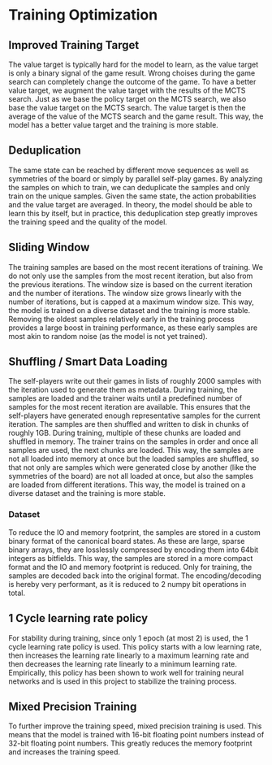 # Training Optimization

## Improved Training Target

The value target is typically hard for the model to learn, as the value target is only a binary signal of the game result. Wrong choises during the game search can completely change the outcome of the game. To have a better value target, we augment the value target with the results of the MCTS search. Just as we base the policy target on the MCTS search, we also base the value target on the MCTS search. The value target is then the average of the value of the MCTS search and the game result. This way, the model has a better value target and the training is more stable.

## Deduplication

The same state can be reached by different move sequences as well as symmetries of the board or simply by parallel self-play games. By analyzing the samples on which to train, we can deduplicate the samples and only train on the unique samples. Given the same state, the action probabilities and the value target are averaged. In theory, the model should be able to learn this by itself, but in practice, this deduplication step greatly improves the training speed and the quality of the model.

## Sliding Window

The training samples are based on the most recent iterations of training. We do not only use the samples from the most recent iteration, but also from the previous iterations. The window size is based on the current iteration and the number of iterations. The window size grows linearly with the number of iterations, but is capped at a maximum window size. This way, the model is trained on a diverse dataset and the training is more stable. Removing the oldest samples relatively early in the training process provides a large boost in training performance, as these early samples are most akin to random noise (as the model is not yet trained).

## Shuffling / Smart Data Loading

The self-players write out their games in lists of roughly 2000 samples with the iteration used to generate them as metadata. During training, the samples are loaded and the trainer waits until a predefined number of samples for the most recent iteration are available. This ensures that the self-players have generated enough representative samples for the current iteration. The samples are then shuffled and written to disk in chunks of roughly 1GB. During training, multiple of these chunks are loaded and shuffled in memory. The trainer trains on the samples in order and once all samples are used, the next chunks are loaded. This way, the samples are not all loaded into memory at once but the loaded samples are shuffled, so that not only are samples which were generated close by another (like the symmetries of the board) are not all loaded at once, but also the samples are loaded from different iterations. This way, the model is trained on a diverse dataset and the training is more stable.

### Dataset

To reduce the IO and memory footprint, the samples are stored in a custom binary format of the canonical board states. As these are large, sparse binary arrays, they are losslessly compressed by encoding them into 64bit integers as bitfields. This way, the samples are stored in a more compact format and the IO and memory footprint is reduced. Only for training, the samples are decoded back into the original format. The encoding/decoding is hereby very performant, as it is reduced to 2 numpy bit operations in total.

## 1 Cycle learning rate policy

For stability during training, since only 1 epoch (at most 2) is used, the 1 cycle learning rate policy is used. This policy starts with a low learning rate, then increases the learning rate linearly to a maximum learning rate and then decreases the learning rate linearly to a minimum learning rate. Empirically, this policy has been shown to work well for training neural networks and is used in this project to stabilize the training process.

## Mixed Precision Training

To further improve the training speed, mixed precision training is used. This means that the model is trained with 16-bit floating point numbers instead of 32-bit floating point numbers. This greatly reduces the memory footprint and increases the training speed.
